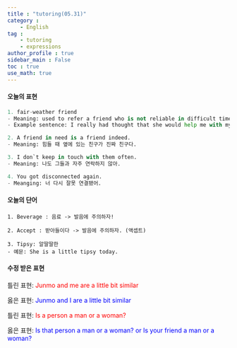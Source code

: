 ```yaml
---
title : "tutoring(05.31)"
category :
    - English
tag : 
    - tutoring
    - expressions
author_profile : true
sidebar_main : False  
toc : true 
use_math: true
---
```


#### 오늘의 표현

```py
1. fair-weather friend 
- Meaning: used to refer a friend who is not reliable in difficult times. 
- Example sentence: I really had thought that she would help me with my problem, but she is a fair-weather friend.

2. A friend in need is a friend indeed.
- Meaning: 힘들 때 옆에 있는 친구가 진짜 친구다. 

3. I don`t keep in touch with them often. 
- Meaning: 나도 그들과 자주 연락하지 않아.

4. You got disconnected again.
- Meanging: 너 다시 잘못 연결됐어.
```

#### 오늘의 단어

```
1. Beverage : 음료 -> 발음에 주의하자! 

2. Accept : 받아들이다 -> 발음에 주의하자. (액셉트)

3. Tipsy: 알딸딸한
- 예문: She is a little tipsy today.
```

#### 수정 받은 표현

틀린 표현: <span style="color:red">Junmo and me are a little bit similar</span>

옳은 표현: <span style="color:blue">Junmo and I are a little bit similar</span>

틀린 표현: <span style="color:red">Is a person a man or a woman?</span>

옳은 표현: <span style="color:blue">Is that person a man or a woman? or Is your friend a man or a woman?</span>